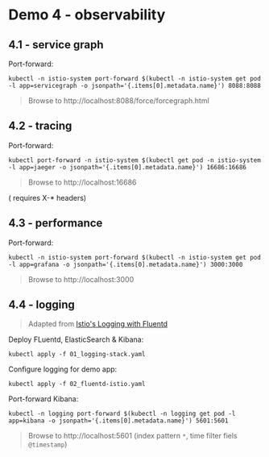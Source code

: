 

# Demo 4 - observability

## 4.1 - service graph

Port-forward:

```
kubectl -n istio-system port-forward $(kubectl -n istio-system get pod -l app=servicegraph -o jsonpath='{.items[0].metadata.name}') 8088:8088
```

> Browse to http://localhost:8088/force/forcegraph.html


## 4.2 - tracing

Port-forward:

```
kubectl port-forward -n istio-system $(kubectl get pod -n istio-system -l app=jaeger -o jsonpath='{.items[0].metadata.name}') 16686:16686
```

> Browse to http://localhost:16686

( requires X-* headers)

## 4.3 - performance

Port-forward:

```
kubectl -n istio-system port-forward $(kubectl -n istio-system get pod -l app=grafana -o jsonpath='{.items[0].metadata.name}') 3000:3000
```

> Browse to http://localhost:3000


## 4.4 - logging

> Adapted from [Istio's Logging with Fluentd](https://istio.io/docs/tasks/telemetry/fluentd/)

Deploy FLuentd, ElasticSearch & Kibana:

```
kubectl apply -f 01_logging-stack.yaml
```

Configure logging for demo app:

```
kubectl apply -f 02_fluentd-istio.yaml
```

Port-forward Kibana:

```
kubectl -n logging port-forward $(kubectl -n logging get pod -l app=kibana -o jsonpath='{.items[0].metadata.name}') 5601:5601
```

> Browse to http://localhost:5601 (index pattern `*`, time filter fiels `@timestamp`)